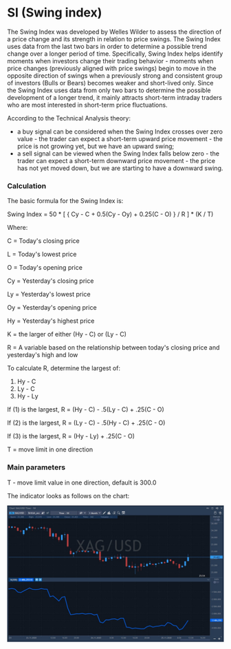 # SI \(Swing index\)

The Swing Index was developed by Welles Wilder to assess the direction of a price change and its strength in relation to price swings. The Swing Index uses data from the last two bars in order to determine a possible trend change over a longer period of time. Specifically, Swing Index helps identify moments when investors change their trading behavior - moments when price changes \(previously aligned with price swings\) begin to move in the opposite direction of swings when a previously strong and consistent group of investors \(Bulls or Bears\) becomes weaker and short-lived only. Since the Swing Index uses data from only two bars to determine the possible development of a longer trend, it mainly attracts short-term intraday traders who are most interested in short-term price fluctuations.

According to the Technical Analysis theory:

* a buy signal can be considered when the Swing Index crosses over zero value - the trader can expect a short-term upward price movement - the price is not growing yet, but we have an upward swing;
* a sell signal can be viewed when the Swing Index falls below zero - the trader can expect a short-term downward price movement - the price has not yet moved down, but we are starting to have a downward swing.

### Calculation

The basic formula for the Swing Index is:

Swing Index = 50 \* \[ { Cy - C + 0.5\(Cy - Oy\) + 0.25\(C - O\) } / R \] \* \(K / T\)

Where:

C = Today's closing price

L = Today's lowest price

O = Today's opening price

Cy = Yesterday's closing price

Ly = Yesterday's lowest price

Oy = Yesterday's opening price

Hy = Yesterday's highest price

K = the larger of either \(Hy - C\) or \(Ly - C\)

R = A variable based on the relationship between today's closing price and yesterday's high and low

To calculate R, determine the largest of:

1. Hу - C
2. Lу - C
3. Hу - Lу

If \(1\) is the largest, R = \(Hу - C\) - .5\(Lу - C\) + .25\(C - O\)

If \(2\) is the largest, R = \(Lу - C\) - .5\(Hу - C\) + .25\(C - O\)

If \(3\) is the largest, R = \(Hу - Lу\) + .25\(C - O\)

T = move limit in one direction

### Main parameters

T -  move limit value in one direction, default is 300.0

The indicator looks as follows on the chart:

![](../../../../.gitbook/assets/screenshot_1%20%2833%29.jpg)

